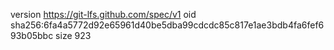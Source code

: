 version https://git-lfs.github.com/spec/v1
oid sha256:6fa4a5772d92e65961d40be5dba99cdcdc85c817e1ae3bdb4fa6fef693b05bbc
size 923
